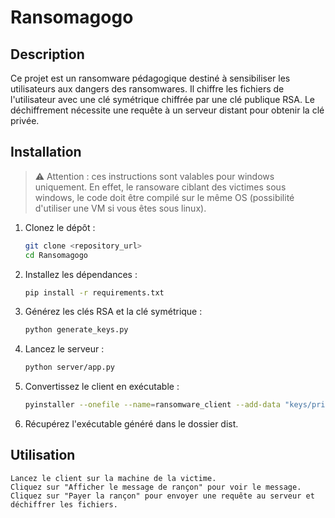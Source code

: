# Ransomagogo

## Description

Ce projet est un ransomware pédagogique destiné à sensibiliser les utilisateurs aux dangers des ransomwares. Il chiffre les fichiers de l'utilisateur avec une clé symétrique chiffrée par une clé publique RSA. Le déchiffrement nécessite une requête à un serveur distant pour obtenir la clé privée.

## Installation

> ⚠️ Attention : ces instructions sont valables pour windows uniquement. En effet, le ransoware ciblant des victimes sous windows, le code doit être compilé sur le même OS (possibilité d'utiliser une VM si vous êtes sous linux).

1. Clonez le dépôt :
   ```bash
   git clone <repository_url>
   cd Ransomagogo

2. Installez les dépendances :
   ```bash
   pip install -r requirements.txt

3. Générez les clés RSA et la clé symétrique :
   ```bash
   python generate_keys.py

4. Lancez le serveur :
   ```bash
   python server/app.py

5. Convertissez le client en exécutable :
   ```bash
   pyinstaller --onefile --name=ransomware_client --add-data "keys/private_key.pem:keys" --add-data "keys/public_key.pem:keys" --add-data "keys/symmetric_key.bin:keys" --add-data "client/config.py:client" client/main.py

6. Récupérez l'exécutable généré dans le dossier dist.

## Utilisation

    Lancez le client sur la machine de la victime.
    Cliquez sur "Afficher le message de rançon" pour voir le message.
    Cliquez sur "Payer la rançon" pour envoyer une requête au serveur et déchiffrer les fichiers.